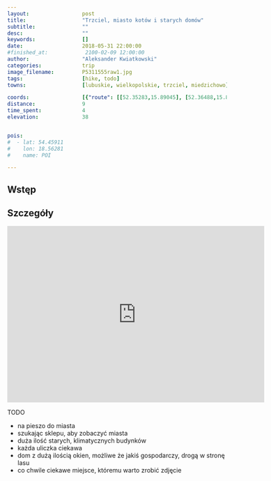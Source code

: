 ```yaml
---
layout:                 post
title:                  "Trzciel, miasto kotów i starych domów"
subtitle:               ""
desc:                   ""
keywords:               []
date:                   2018-05-31 22:00:00
#finished_at:            2100-02-09 12:00:00
author:                 "Aleksander Kwiatkowski"
categories:             trip
image_filename:         P5311555raw1.jpg
tags:                   [hike, todo]
towns:                  [lubuskie, wielkopolskie, trzciel, miedzichowo]

coords:                 [{"route": [[52.35283,15.89045], [52.36488,15.89354], [52.36986,15.88625], [52.36635,15.87140], [52.36357,15.87372], [52.36645,15.87715]], "type": "hike"}]
distance:               9
time_spent:             4
elevation:              38


pois:
#  - lat: 54.45911
#    lon: 18.56281
#    name: POI

---
```



## Wstęp

## Szczegóły

<iframe height='405' width='590' frameborder='0' allowtransparency='true' scrolling='no' src='https://www.strava.com/activities/1616517215/embed/a48645dd4bf4440d15338f13d512ddfd8ccd0caa'></iframe>

TODO

* na pieszo do miasta
* szukając sklepu, aby zobaczyć miasta
* duża ilość starych, klimatycznych budynków
* każda uliczka ciekawa
* dom z dużą ilością okien, możliwe że jakiś gospodarczy, drogą w stronę lasu
* co chwile ciekawe miejsce, któremu warto zrobić zdjęcie
